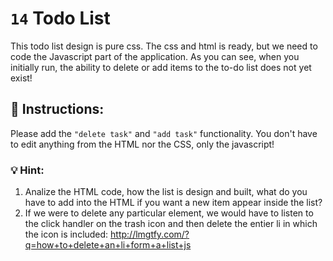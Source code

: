 # `14` Todo List

This todo list design is pure css. The css and html is ready, but we need to code the Javascript part of the application. As you can see, when you initially run, the ability to delete or add items to the to-do list does not yet exist!

## 📝 Instructions:
Please add the `"delete task"` and `"add task"` functionality. You don't have to edit anything from the HTML nor the CSS, only the javascript!

### 💡 Hint:

1. Analize the HTML code, how the list is design and built, what do you have to add into the HTML if you want a new item appear inside the list?
2. If we were to delete any particular element, we would have to listen to the click handler on the trash icon and then delete the entier li in which the icon is included: http://lmgtfy.com/?q=how+to+delete+an+li+form+a+list+js